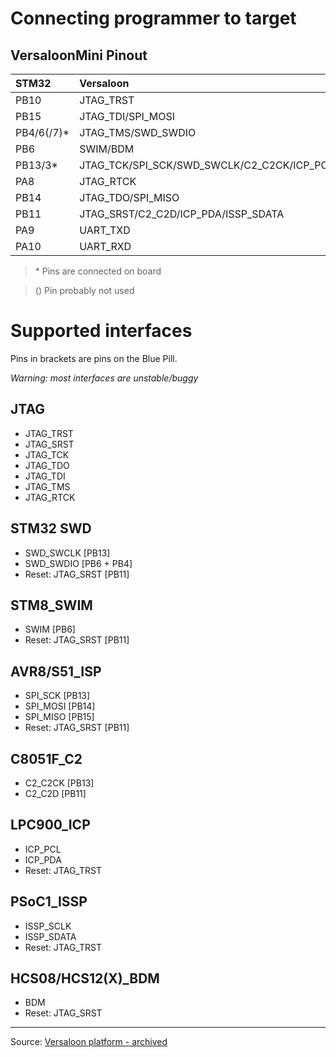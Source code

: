 # Connecting programmer to target

## VersaloonMini Pinout

STM32|Versaloon
:----|:--------
PB10 |JTAG_TRST
PB15 |JTAG_TDI/SPI_MOSI
PB4/6(/7)*|JTAG_TMS/SWD_SWDIO
PB6  |SWIM/BDM
PB13/3*|JTAG_TCK/SPI_SCK/SWD_SWCLK/C2_C2CK/ICP_PCL/ISSP_SCLK
PA8  |JTAG_RTCK
PB14 |JTAG_TDO/SPI_MISO
PB11 |JTAG_SRST/C2_C2D/ICP_PDA/ISSP_SDATA
PA9  |UART_TXD
PA10 |UART_RXD

> \* Pins are connected on board

> () Pin probably not used

# Supported interfaces
Pins in brackets are pins on the Blue Pill.

*Warning: most interfaces are unstable/buggy*

## JTAG
*    JTAG_TRST
*    JTAG_SRST
*    JTAG_TCK
*    JTAG_TDO
*    JTAG_TDI
*    JTAG_TMS
*    JTAG_RTCK
## STM32 SWD
*    SWD_SWCLK	[PB13]
*    SWD_SWDIO	[PB6 + PB4]
*    Reset: JTAG_SRST	[PB11]
## STM8_SWIM
*    SWIM	[PB6]
*    Reset: JTAG_SRST	[PB11]
## AVR8/S51_ISP
*    SPI_SCK	[PB13]
*    SPI_MOSI	[PB14]
*    SPI_MISO	[PB15]
*    Reset: JTAG_SRST [PB11]
## C8051F_C2
*    C2_C2CK	[PB13]
*    C2_C2D		[PB11]
## LPC900_ICP
*    ICP_PCL
*    ICP_PDA
*    Reset: JTAG_TRST
## PSoC1_ISSP
*    ISSP_SCLK
*    ISSP_SDATA
*    Reset: JTAG_TRST
## HCS08/HCS12(X)_BDM
*    BDM
*    Reset: JTAG_SRST

-----------------------------
Source: [Versaloon platform - archived](https://web.archive.org/web/20151025183950/http://www.versaloon.com:80/doc/versaloon/doc_versaloon_programmer_platform.html)
